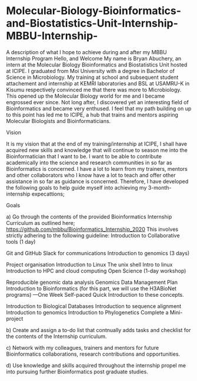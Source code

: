 # Molecular-Biology-Bioinformatics-and-Biostatistics-Unit-Internship-MBBU-Internship-
A description of what I hope to achieve during and after my MBBU Internship Program
Hello, and Welcome
My name is Bryan Abuchery, an intern at the Molecular Biology Bioinformatics and Biostatistics Unit hosted at ICIPE. I graduated from Moi University with a degree in Bachelor of Science in Microbiology. My training at school and subsequent student attachement and internship at KEMRI laboratories and BSL at USAMRU-K in Kisumu respectively convinced me that there was more to Microbiology. This opened up the Molecular Biology world for me and I became engrossed ever since. Not long after, I discovered yet an interesting field of Bioinformatics and became very enthused. I feel that my path building on up to this point has led me to ICIPE, a hub that trains and mentors aspiring Molecular Biologists and Bioinformaticians. 

Vision

It is my vision that at the end of my training/internship at ICIPE, I shall have acquired new skills and knowledge that will continue to season me into the Bioinformatician that I want to be. I want to be able to contribute academically into the science and research communities in so far as Bioinformatics is concerned. I have a lot to learn from my trainers, mentors and other collaborators who I know have a lot to teach and offer other assistance in so far as guidance is concerned. Therefore, I have developed the following goals to help guide myself into achieving my 3-month-internship expecattions;

Goals

a) Go through the contents of the provided Bioinformatics Internship Curriculum as outlined here; https://github.com/mbbu/Bioinformatics_Internship_2020 This involves strictly adhering to the following guideline:
Introduction to Collaborative tools (1 day)

Git and GitHub
Slack for communications
Introduction to genomics (3 days)

Project organisation
Introduction to Linux
The unix shell
Intro to linux
Introduction to HPC and cloud computing
Open Science (1-day workshop)

Reproducible genomic data analysis
Genomics Data Management Plan
Introduction to Bioinformatics (for this part, we will use the H3ABioNet programs) —One Week Self-paced Quick Introduction to these concepts.

Introduction to Biological Databases
Introduction to sequence alignment
Introduction to genomics
Introduction to Phylogenetics
Complete a Mini-project

b) Create and assign a to-do list that contnually adds tasks and checklist for the contents of the Internship curriculum.

c) Network with my colleagues, trainers and mentors for future Bioinformatics collaborations, research contributions and opportunities.

d) Use knowledge and skills acquired throughout the internship propel me into pursuing further Bioinformatics post graduate studies. 
